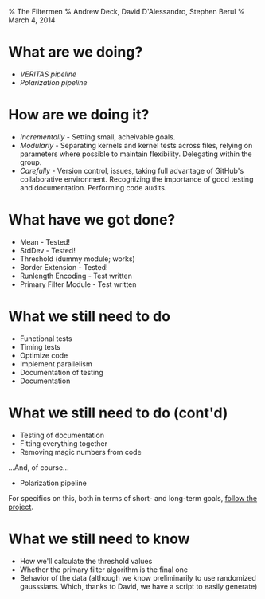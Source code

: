 % The Filtermen
% Andrew Deck, David D'Alessandro, Stephen Berul
% March 4, 2014

# What are we doing? #

* _VERITAS pipeline_
* _Polarization pipeline_

# How are we doing it? #

* _Incrementally_ - Setting small, acheivable goals.
* _Modularly_ - Separating kernels and kernel tests across files, relying on parameters where possible to maintain flexibility. Delegating within the group.
* _Carefully_ - Version control, issues, taking full advantage of GitHub's collaborative environment. Recognizing the importance of good testing and documentation. Performing code audits.

# What have we got done? #

* Mean - Tested!
* StdDev - Tested!
* Threshold (dummy module; works)
* Border Extension - Tested!
* Runlength Encoding - Test written
* Primary Filter Module - Test written

# What we still need to do #

* Functional tests
* Timing tests
* Optimize code
* Implement parallelism
* Documentation of testing
* Documentation

# What we still need to do (cont'd) #

* Testing of documentation
* Fitting everything together
* Removing magic numbers from code

...And, of course...

* Polarization pipeline

For specifics on this, both in terms of short- and long-term goals, [follow the project](https://github.com/adeck/filtermen).

# What we still need to know #

* How we'll calculate the threshold values
* Whether the primary filter algorithm is the final one
* Behavior of the data (although we know preliminarily to use randomized gausssians. Which, thanks to David, we have a script to easily generate)


